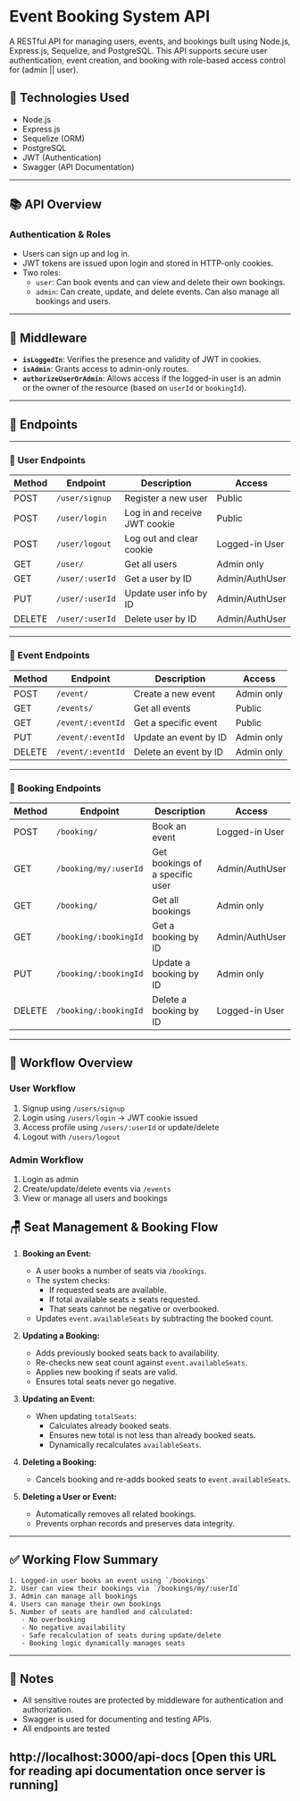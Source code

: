 # Event Booking System API

A RESTful API for managing users, events, and bookings built using Node.js, Express.js, Sequelize, and PostgreSQL. This API supports secure user authentication, event creation, and booking with role-based access control for (admin || user).

## 📁 Technologies Used

- Node.js
- Express.js
- Sequelize (ORM)
- PostgreSQL
- JWT (Authentication)
- Swagger (API Documentation)

---

## 📚 API Overview

### Authentication & Roles

- Users can sign up and log in.
- JWT tokens are issued upon login and stored in HTTP-only cookies.
- Two roles:
  - `user`: Can book events and can view and delete their own bookings.
  - `admin`: Can create, update, and delete events. Can also manage all bookings and users.

---

## 🔐 Middleware

- **`isLoggedIn`**: Verifies the presence and validity of JWT in cookies.
- **`isAdmin`**: Grants access to admin-only routes.
- **`authorizeUserOrAdmin`**: Allows access if the logged-in user is an admin or the owner of the resource (based on `userId` or `bookingId`).

---

## 📌 Endpoints

---

### 👤 User Endpoints

| Method | Endpoint       | Description                    | Access          |
|--------|----------------|--------------------------------|-----------------|
| POST   | `/user/signup` | Register a new user            | Public          |
| POST   | `/user/login`  | Log in and receive JWT cookie  | Public          |
| POST   | `/user/logout` | Log out and clear cookie       | Logged-in User  |
| GET    | `/user/`       | Get all users                  | Admin only      |
| GET    | `/user/:userId`| Get a user by ID               | Admin/AuthUser  |
| PUT    | `/user/:userId`| Update user info by ID         | Admin/AuthUser  |
| DELETE | `/user/:userId`| Delete user by ID              | Admin/AuthUser  |

---

### 🎫 Event Endpoints

| Method | Endpoint          | Description                | Access     |
|--------|-------------------|----------------------------|------------|
| POST   | `/event/`         | Create a new event         | Admin only |
| GET    | `/events/`        | Get all events             | Public     |
| GET    | `/event/:eventId` | Get a specific event       | Public     |
| PUT    | `/event/:eventId` | Update an event by ID      | Admin only |
| DELETE | `/event/:eventId` | Delete an event by ID      | Admin only |

---

### 📑 Booking Endpoints

| Method | Endpoint                | Description                        | Access          |
|--------|-------------------------|------------------------------------|-----------------|
| POST   | `/booking/`             | Book an event                      | Logged-in User  |
| GET    | `/booking/my/:userId`   | Get bookings of a specific user    | Admin/AuthUser  |
| GET    | `/booking/`             | Get all bookings                   | Admin only      |
| GET    | `/booking/:bookingId`   | Get a booking by ID                | Admin/AuthUser  |
| PUT    | `/booking/:bookingId`   | Update a booking by ID             | Admin only      |
| DELETE | `/booking/:bookingId`   | Delete a booking by ID             | Logged-in User  |

---

## 🔄 Workflow Overview

### User Workflow

1. Signup using `/users/signup`
2. Login using `/users/login` → JWT cookie issued
3. Access profile using `/users/:userId` or update/delete
4. Logout with `/users/logout`

### Admin Workflow

1. Login as admin
2. Create/update/delete events via `/events`
3. View or manage all users and bookings


## 🪑 Seat Management & Booking Flow

1. **Booking an Event:**
   - A user books a number of seats via `/bookings`.
   - The system checks:
     - If requested seats are available.
     - If total available seats ≥ seats requested.
     - That seats cannot be negative or overbooked.
   - Updates `event.availableSeats` by subtracting the booked count.

2. **Updating a Booking:**
   - Adds previously booked seats back to availability.
   - Re-checks new seat count against `event.availableSeats`.
   - Applies new booking if seats are valid.
   - Ensures total seats never go negative.

3. **Updating an Event:**
   - When updating `totalSeats`:
     - Calculates already booked seats.
     - Ensures new total is not less than already booked seats.
     - Dynamically recalculates `availableSeats`.

4. **Deleting a Booking:**
   - Cancels booking and re-adds booked seats to `event.availableSeats`.

5. **Deleting a User or Event:**
   - Automatically removes all related bookings.
   - Prevents orphan records and preserves data integrity.

---

## ✅ Working Flow Summary

```text
1. Logged-in user books an event using `/bookings`
2. User can view their bookings via `/bookings/my/:userId`
3. Admin can manage all bookings
4. Users can manage their own bookings
5. Number of seats are handled and calculated:
   - No overbooking
   - No negative availability
   - Safe recalculation of seats during update/delete
   - Booking logic dynamically manages seats
```
---

## 📎 Notes

- All sensitive routes are protected by middleware for authentication and authorization.
- Swagger is used for documenting and testing APIs.
- All endpoints are tested

## http://localhost:3000/api-docs [Open this URL for reading api documentation once server is running]
